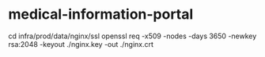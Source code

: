 # medical-information-portal


cd infra/prod/data/nginx/ssl
openssl req -x509 -nodes -days 3650 -newkey rsa:2048 -keyout ./nginx.key -out ./nginx.crt
